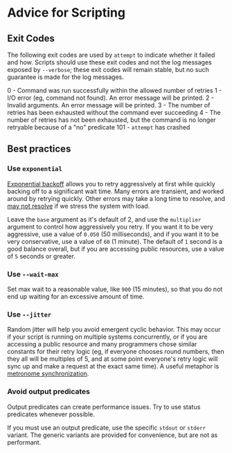 # Advice for Scripting

## Exit Codes

The following exit codes are used by `attempt` to indicate whether it failed and
how. Scripts should use these exit codes and not the log messages exposed by
`--verbose`; these exit codes will remain stable, but no such guarantee is made
for the log messages.

0 - Command was run successfully within the allowed number of retries
1 - I/O error (eg, command not found). An error message will be printed.
2 - Invalid arguments. An error message will be printed.
3 - The number of retries has been exhausted without the command ever succeeding
4 - The number of retries has not been exhausted, but the command is no longer
    retryable because of a "no" predicate
101 - `attempt` has crashed

## Best practices

### Use `exponential`

[Exponential backoff](https://en.wikipedia.org/wiki/Exponential_backoff) allows you to retry aggressively
at first while quickly backing off to a significant wait time. Many errors are transient, and worked around
by retrying quickly. Other errors may take a long time to resolve, and
[may not resolve](https://en.wikipedia.org/wiki/Thundering_herd_problem) if we stress the system with load.

Leave the `base` argument as it's default of 2, and use the `multiplier` argument to control how aggressively
you retry. If you want it to be very aggressive, use a value of `0.050` (50 milliseconds), and if you want
it to be very conservative, use a value of `60` (1 minute). The default of `1` second is a good balance overall,
but if you are accessing public resources, use a value of `5` seconds or greater.

### Use `--wait-max`

Set max wait to a reasonable value, like `900` (15 minutes), so that you do not end up waiting for an
excessive amount of time.

### Use `--jitter`

Random jitter will help you avoid emergent cyclic behavior. This may occur if your script is running on
multiple systems concurrently, or if you are accessing a public resource and many programmers chose similar
constants for their retry logic (eg, if everyone chooses round numbers, then they all will be multiples
of 5, and at some point everyone's retry logic will sync up and make a request at the exact same time).
A useful metaphor is [metronome synchronization](https://www.youtube.com/watch?v=T58lGKREubo).

### Avoid output predicates

Output predicates can create performance issues. Try to use status predicates whenever possible.

If you must use an output predicate, use the specific `stdout` or `stderr` variant. The generic
variants are provided for convenience, but are not as performant.
